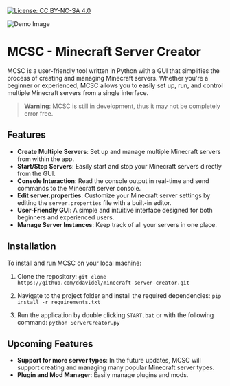 [![License: CC BY-NC-SA 4.0](https://img.shields.io/badge/License-CC%20BY--NC--SA%204.0-lightgrey)](./LICENSE)

![Demo Image](https://i.imgur.com/K0jyPsE.png)
# MCSC - Minecraft Server Creator
MCSC is a user-friendly tool written in Python with a GUI that simplifies the process of creating and managing Minecraft servers. Whether you're a beginner or experienced, MCSC allows you to easily set up, run, and control multiple Minecraft servers from a single interface.
> **Warning**: MCSC is still in development, thus it may not be completely error free.

## Features
- **Create Multiple Servers**: Set up and manage multiple Minecraft servers from within the app.
- **Start/Stop Servers**: Easily start and stop your Minecraft servers directly from the GUI.
- **Console Interaction**: Read the console output in real-time and send commands to the Minecraft server console.
- **Edit server.properties**: Customize your Minecraft server settings by editing the `server.properties` file with a built-in editor.
- **User-Friendly GUI**: A simple and intuitive interface designed for both beginners and experienced users.
- **Manage Server Instances**: Keep track of all your servers in one place.

## Installation
To install and run MCSC on your local machine:
1. Clone the repository:
`git clone https://github.com/ddavidel/minecraft-server-creator.git`

2. Navigate to the project folder and install the required dependencies:
`pip install -r requirements.txt`

3. Run the application by double clicking `START.bat` or with the following command:
`python ServerCreator.py`

## Upcoming Features
- **Support for more server types**: In the future updates, MCSC will support creating and managing many popular Minecraft server types.
- **Plugin and Mod Manager**: Easily manage plugins and mods.
